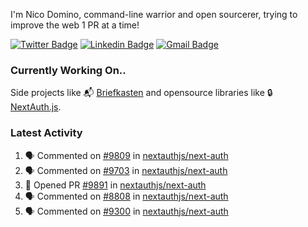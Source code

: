 
I'm Nico Domino, command-line warrior and open sourcerer, trying to improve the web 1 PR at a time!

[![Twitter Badge](https://img.shields.io/badge/-@ndom91-1ca0f1?style=flat-square&labelColor=1ca0f1&logo=twitter&logoColor=white&link=https://twitter.com/ndom91)](https://twitter.com/ndom91) [![Linkedin Badge](https://img.shields.io/badge/-ndom91-blue?style=flat-square&logo=Linkedin&logoColor=white&link=https://www.linkedin.com/in/ndom91/)](https://www.linkedin.com/in/ndom91/) [![Gmail Badge](https://img.shields.io/badge/-yo@ndo.dev-c14438?style=flat-square&logo=mail.ru&logoColor=white&link=mailto:yo@ndo.dev)](mailto:yo@ndo.dev)

### Currently Working On..

Side projects like 📬 [Briefkasten](https://briefkastenhq.com) and opensource libraries like 🔒 [NextAuth.js](https://github.com/nextauthjs/next-auth).

<!--START_SECTION_PROFILE_VIEWS:readme-info-->
<!--END_SECTION_PROFILE_VIEWS:readme-info-->

<!--START_SECTION_DAILY_COMMIT:readme-info-->
<!--END_SECTION_DAILY_COMMIT:readme-info-->

<!--START_SECTION_WEEKLY_COMMIT:readme-info-->
<!--END_SECTION_WEEKLY_COMMIT:readme-info-->

### Latest Activity

<!--START_SECTION:activity-->
1. 🗣 Commented on [#9809](https://github.com/nextauthjs/next-auth/issues/9809#issuecomment-1925793369) in [nextauthjs/next-auth](https://github.com/nextauthjs/next-auth)
2. 🗣 Commented on [#9703](https://github.com/nextauthjs/next-auth/issues/9703#issuecomment-1925788713) in [nextauthjs/next-auth](https://github.com/nextauthjs/next-auth)
3. 💪 Opened PR [#9891](https://github.com/nextauthjs/next-auth/pull/9891) in [nextauthjs/next-auth](https://github.com/nextauthjs/next-auth)
4. 🗣 Commented on [#8808](https://github.com/nextauthjs/next-auth/pull/8808#issuecomment-1925355810) in [nextauthjs/next-auth](https://github.com/nextauthjs/next-auth)
5. 🗣 Commented on [#9300](https://github.com/nextauthjs/next-auth/issues/9300#issuecomment-1925346872) in [nextauthjs/next-auth](https://github.com/nextauthjs/next-auth)
<!--END_SECTION:activity-->
